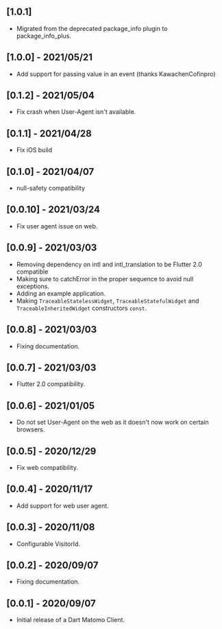 ## [1.0.1]

* Migrated from the deprecated package_info plugin to package_info_plus.

## [1.0.0] - 2021/05/21

* Add support for passing value in an event (thanks KawachenCofinpro)

## [0.1.2] - 2021/05/04

* Fix crash when User-Agent isn't available.

## [0.1.1] - 2021/04/28

* Fix iOS build

## [0.1.0] - 2021/04/07

* null-safety compatibility

## [0.0.10] - 2021/03/24

* Fix user agent issue on web.

## [0.0.9] - 2021/03/03

* Removing dependency on intl and intl_translation to be Flutter 2.0 compatible
* Making sure to catchError in the proper sequence to avoid null exceptions.
* Adding an example application.
* Making `TraceableStatelessWidget`, `TraceableStatefulWidget` and `TraceableInheritedWidget` constructors `const`.

## [0.0.8] - 2021/03/03

* Fixing documentation.

## [0.0.7] - 2021/03/03

* Flutter 2.0 compatibility.

## [0.0.6] - 2021/01/05

* Do not set User-Agent on the web as it doesn't now work on certain browsers.

## [0.0.5] - 2020/12/29

* Fix web compatibility.

## [0.0.4] - 2020/11/17

* Add support for web user agent.

## [0.0.3] - 2020/11/08

* Configurable VisitorId.

## [0.0.2] - 2020/09/07

* Fixing documentation.

## [0.0.1] - 2020/09/07

* Initial release of a Dart Matomo Client.
